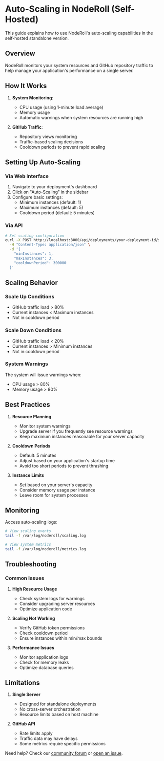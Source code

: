 # Auto-Scaling in NodeRoll (Self-Hosted)

This guide explains how to use NodeRoll's auto-scaling capabilities in the self-hosted standalone version.

## Overview

NodeRoll monitors your system resources and GitHub repository traffic to help manage your application's performance on a single server.

## How It Works

1. **System Monitoring**:
   - CPU usage (using 1-minute load average)
   - Memory usage
   - Automatic warnings when system resources are running high

2. **GitHub Traffic**:
   - Repository views monitoring
   - Traffic-based scaling decisions
   - Cooldown periods to prevent rapid scaling

## Setting Up Auto-Scaling

### Via Web Interface

1. Navigate to your deployment's dashboard
2. Click on "Auto-Scaling" in the sidebar
3. Configure basic settings:
   - Minimum instances (default: 1)
   - Maximum instances (default: 5)
   - Cooldown period (default: 5 minutes)

### Via API

```bash
# Set scaling configuration
curl -X POST http://localhost:3000/api/deployments/your-deployment-id/scaling-rules \
  -H "Content-Type: application/json" \
  -d '{
    "minInstances": 1,
    "maxInstances": 3,
    "cooldownPeriod": 300000
  }'
```

## Scaling Behavior

### Scale Up Conditions
- GitHub traffic load > 80%
- Current instances < Maximum instances
- Not in cooldown period

### Scale Down Conditions
- GitHub traffic load < 20%
- Current instances > Minimum instances
- Not in cooldown period

### System Warnings
The system will issue warnings when:
- CPU usage > 80%
- Memory usage > 80%

## Best Practices

1. **Resource Planning**
   - Monitor system warnings
   - Upgrade server if you frequently see resource warnings
   - Keep maximum instances reasonable for your server capacity

2. **Cooldown Periods**
   - Default: 5 minutes
   - Adjust based on your application's startup time
   - Avoid too short periods to prevent thrashing

3. **Instance Limits**
   - Set based on your server's capacity
   - Consider memory usage per instance
   - Leave room for system processes

## Monitoring

Access auto-scaling logs:
```bash
# View scaling events
tail -f /var/log/noderoll/scaling.log

# View system metrics
tail -f /var/log/noderoll/metrics.log
```

## Troubleshooting

### Common Issues

1. **High Resource Usage**
   - Check system logs for warnings
   - Consider upgrading server resources
   - Optimize application code

2. **Scaling Not Working**
   - Verify GitHub token permissions
   - Check cooldown period
   - Ensure instances within min/max bounds

3. **Performance Issues**
   - Monitor application logs
   - Check for memory leaks
   - Optimize database queries

## Limitations

1. **Single Server**
   - Designed for standalone deployments
   - No cross-server orchestration
   - Resource limits based on host machine

2. **GitHub API**
   - Rate limits apply
   - Traffic data may have delays
   - Some metrics require specific permissions

Need help? Check our [community forum](https://github.com/noderoll/noderoll/discussions) or [open an issue](https://github.com/noderoll/noderoll/issues).
